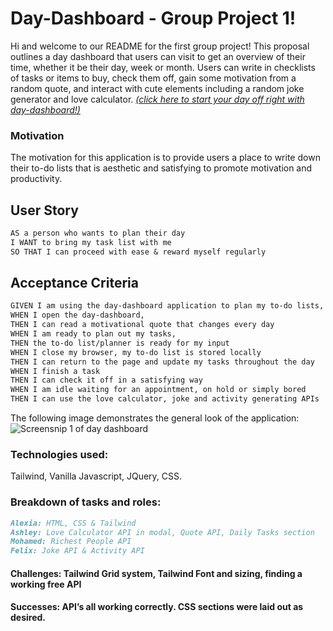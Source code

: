 # Day-Dashboard - Group Project 1!

Hi and welcome to our README for the first group project! This proposal outlines a day dashboard that users can visit to get an overview of their time, whether it be their day, week or month. Users can write in checklists of tasks or items to buy, check them off, gain some motivation from a random quote, and interact with cute elements including a random joke generator and love calculator. [*(click here to start your day off right with day-dashboard!)*](https://acst52.github.io/Day-Dashboard/)

### Motivation
The motivation for this application is to provide users a place to write down their to-do lists that is aesthetic and satisfying to promote motivation and productivity.


## User Story

```md
AS a person who wants to plan their day 
I WANT to bring my task list with me 
SO THAT I can proceed with ease & reward myself regularly
```

## Acceptance Criteria

```md
GIVEN I am using the day-dashboard application to plan my to-do lists,
WHEN I open the day-dashboard,
THEN I can read a motivational quote that changes every day
WHEN I am ready to plan out my tasks,
THEN the to-do list/planner is ready for my input
WHEN I close my browser, my to-do list is stored locally
THEN I can return to the page and update my tasks throughout the day
WHEN I finish a task
THEN I can check it off in a satisfying way
WHEN I am idle waiting for an appointment, on hold or simply bored
THEN I can use the love calculator, joke and activity generating APIs
```

The following image demonstrates the general look of the application:
![Screensnip 1 of day dashboard](https://user-images.githubusercontent.com/116177485/213757966-b7b5acef-115f-4fc8-9321-a113a0a7942e.png)

### Technologies used: 
Tailwind, Vanilla Javascript, JQuery, CSS.

### Breakdown of tasks and roles:
```md
Alexia: HTML, CSS & Tailwind
Ashley: Love Calculator API in modal, Quote API, Daily Tasks section
Mohamed: Richest People API
Felix: Joke API & Activity API
```

#### Challenges: Tailwind Grid system, Tailwind Font and sizing, finding a working free API
#### Successes: API’s all working correctly. CSS sections were laid out as desired.
